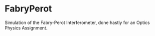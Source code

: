 # FabryPerot
Simulation of the Fabry-Perot Interferometer, done hastly for an Optics Physics Assignment. 

